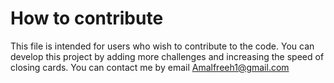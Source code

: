 # How to contribute

This file is intended for users who wish to contribute to the code.
You can develop this project by adding more challenges and increasing the speed of closing cards.
You can contact me by email Amalfreeh1@gmail.com
